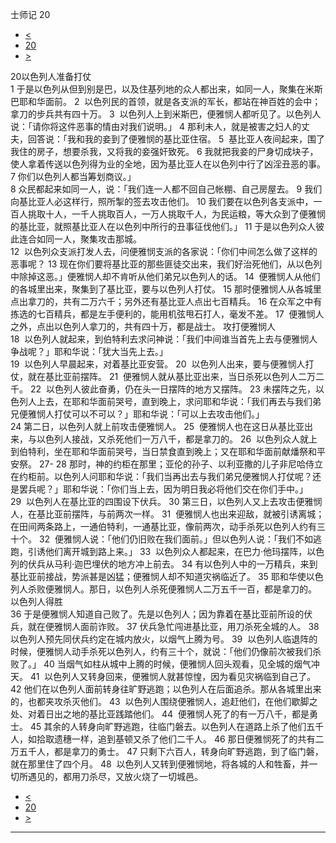 ﻿





 士师记 20




* [<](bible/JDG19.md)
* [20](bible/JDG.md)
* [>](bible/JDG21.md)



 
20以色列人准备打仗  
1 于是以色列从但到别是巴，以及住基列地的众人都出来，如同一人，聚集在米斯巴耶和华面前。 
2  以色列民的首领，就是各支派的军长，都站在神百姓的会中；拿刀的步兵共有四十万。 
3  以色列人上到米斯巴，便雅悯人都听见了。以色列人说：「请你将这件恶事的情由对我们说明。」 
4 那利未人，就是被害之妇人的丈夫，回答说：「我和我的妾到了便雅悯的基比亚住宿。 
5  基比亚人夜间起来，围了我住的房子，想要杀我，又将我的妾强奸致死。 
6 我就把我妾的尸身切成块子，使人拿着传送以色列得为业的全地，因为基比亚人在以色列中行了凶淫丑恶的事。 
7 你们以色列人都当筹划商议。」  
8 众民都起来如同一人，说：「我们连一人都不回自己帐棚、自己房屋去。 
9 我们向基比亚人必这样行，照所掣的签去攻击他们。 
10 我们要在以色列各支派中，一百人挑取十人，一千人挑取百人，一万人挑取千人，为民运粮，等大众到了便雅悯的基比亚，就照基比亚人在以色列中所行的丑事征伐他们。」 
11 于是以色列众人彼此连合如同一人，聚集攻击那城。  
12  以色列众支派打发人去，问便雅悯支派的各家说：「你们中间怎么做了这样的恶事呢？ 
13 现在你们要将基比亚的那些匪徒交出来，我们好治死他们，从以色列中除掉这恶。」便雅悯人却不肯听从他们弟兄以色列人的话。 
14  便雅悯人从他们的各城里出来，聚集到了基比亚，要与以色列人打仗。 
15 那时便雅悯人从各城里点出拿刀的，共有二万六千；另外还有基比亚人点出七百精兵。 
16 在众军之中有拣选的七百精兵，都是左手便利的，能用机弦甩石打人，毫发不差。 
17  便雅悯人之外，点出以色列人拿刀的，共有四十万，都是战士。 攻打便雅悯人  
18  以色列人就起来，到伯特利去求问神说：「我们中间谁当首先上去与便雅悯人争战呢？」耶和华说：「犹大当先上去。」  
19  以色列人早晨起来，对着基比亚安营。 
20  以色列人出来，要与便雅悯人打仗，就在基比亚前摆阵。 
21  便雅悯人就从基比亚出来，当日杀死以色列人二万二千。 
22  以色列人彼此奋勇，仍在头一日摆阵的地方又摆阵。 
23 未摆阵之先，以色列人上去，在耶和华面前哭号，直到晚上，求问耶和华说：「我们再去与我们弟兄便雅悯人打仗可以不可以？」耶和华说：「可以上去攻击他们。」  
24 第二日，以色列人就上前攻击便雅悯人。 
25  便雅悯人也在这日从基比亚出来，与以色列人接战，又杀死他们一万八千，都是拿刀的。 
26  以色列众人就上到伯特利，坐在耶和华面前哭号，当日禁食直到晚上；又在耶和华面前献燔祭和平安祭。 
27-
28 那时，神的约柜在那里；亚伦的孙子、以利亚撒的儿子非尼哈侍立在约柜前。以色列人问耶和华说：「我们当再出去与我们弟兄便雅悯人打仗呢？还是罢兵呢？」耶和华说：「你们当上去，因为明日我必将他们交在你们手中。」  
29  以色列人在基比亚的四围设下伏兵。 
30 第三日，以色列人又上去攻击便雅悯人，在基比亚前摆阵，与前两次一样。 
31  便雅悯人也出来迎敌，就被引诱离城；在田间两条路上，一通伯特利，一通基比亚，像前两次，动手杀死以色列人约有三十个。 
32  便雅悯人说：「他们仍旧败在我们面前。」但以色列人说：「我们不如逃跑，引诱他们离开城到路上来。」 
33  以色列众人都起来，在巴力·他玛摆阵，以色列的伏兵从马利·迦巴埋伏的地方冲上前去。 
34 有以色列人中的一万精兵，来到基比亚前接战，势派甚是凶猛；便雅悯人却不知道灾祸临近了。 
35 耶和华使以色列人杀败便雅悯人。那日，以色列人杀死便雅悯人二万五千一百，都是拿刀的。 以色列人得胜  
36 于是便雅悯人知道自己败了。先是以色列人；因为靠着在基比亚前所设的伏兵，就在便雅悯人面前诈败。 
37 伏兵急忙闯进基比亚，用刀杀死全城的人。 
38  以色列人预先同伏兵约定在城内放火，以烟气上腾为号。 
39  以色列人临退阵的时候，便雅悯人动手杀死以色列人，约有三十个，就说：「他们仍像前次被我们杀败了。」 
40 当烟气如柱从城中上腾的时候，便雅悯人回头观看，见全城的烟气冲天。 
41  以色列人又转身回来，便雅悯人就甚惊惶，因为看见灾祸临到自己了。 
42 他们在以色列人面前转身往旷野逃跑；以色列人在后面追杀。那从各城里出来的，也都夹攻杀灭他们。 
43  以色列人围绕便雅悯人，追赶他们，在他们歇脚之处、对着日出之地的基比亚践踏他们。 
44  便雅悯人死了的有一万八千，都是勇士。 
45 其余的人转身向旷野逃跑，往临门磐去。以色列人在道路上杀了他们五千人，如拾取遗穗一样，追到基顿又杀了他们二千人。 
46 那日便雅悯死了的共有二万五千人，都是拿刀的勇士。 
47 只剩下六百人，转身向旷野逃跑，到了临门磐，就在那里住了四个月。 
48  以色列人又转到便雅悯地，将各城的人和牲畜，并一切所遇见的，都用刀杀尽，又放火烧了一切城邑。 
* [<](bible/JDG19.md)
* [20](bible/JDG.md)
* [>](bible/JDG21.md)





---









